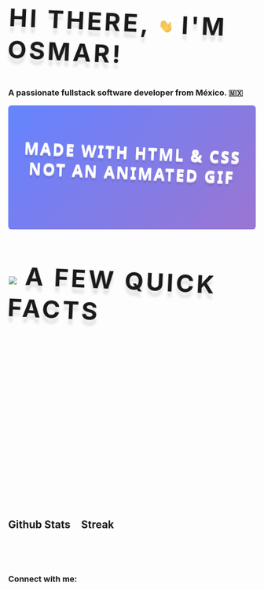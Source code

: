 <h1 align="left">Hi there, <img src="https://raw.githubusercontent.com/ABSphreak/ABSphreak/master/gifs/Hi.gif" width="30px" /> I'm Osmar!</h1>
<div>
<h3 align="left">A passionate  fullstack software developer from México. 🇲🇽</h3>

<svg fill="none" viewBox="0 0 800 400" width="800" height="400" xmlns="http://www.w3.org/2000/svg">
	<foreignObject width="100%" height="100%">
		<div xmlns="http://www.w3.org/1999/xhtml">
			<style>
				@keyframes rotate {
					0% {
						transform: rotate(3deg);
					}
					100% {
						transform: rotate(-3deg);
					}
				}
				@keyframes gradientBackground {
					0% {
						background-position: 0% 50%;
					}
					50% {
						background-position: 100% 50%;
					}
					100% {
						background-position: 0% 50%;
					}
				}
				@keyframes fadeIn {
					0% {
						opacity: 0;
					}
					66% {
						opacity: 0;
					}
					100% {
						opacity: 1;
					}
				}
				.container {
					font-family:
						system-ui,
						-apple-system,
						'Segoe UI',
						Roboto,
						Helvetica,
						Arial,
						sans-serif,
						'Apple Color Emoji',
						'Segoe UI Emoji';
					display: flex;
					flex-direction: column;
					align-items: center;
					justify-content: center;
					margin: 0;
					width: 100%;
					height: 400px;
					background: linear-gradient(-45deg, #fc5c7d, #6a82fb, #05dfd7);
					background-size: 600% 400%;
					animation: gradientBackground 10s ease infinite;
					border-radius: 10px;
					color: white;
					text-align: center;
				}
				h1 {
					font-size: 50px;
					line-height: 1.3;
					letter-spacing: 5px;
					text-transform: uppercase;
					text-shadow:
						0 1px 0 #efefef,
						0 2px 0 #efefef,
						0 3px 0 #efefef,
						0 4px 0 #efefef,
						0 12px 5px rgba(0, 0, 0, 0.1);
					animation: rotate ease-in-out 1s infinite alternate;
				}
				p {
					font-size: 20px;
					text-shadow: 0 1px 0 #efefef;
					animation: 5s ease 0s normal forwards 1 fadeIn;
				}
			</style>
			<div class="container">
				<h1>Made with HTML &amp; CSS<br/>not an animated GIF</h1>
				<p>Click to see the source</p>
			</div>
		</div>
	</foreignObject>
</svg>
<!-- <img src="https://user-images.githubusercontent.com/36203999/113812230-56c7e800-9733-11eb-80d8-371564b88f82.gif"/> -->
</div>
<h1><img style="height:24px" src="https://github.githubassets.com/images/icons/emoji/unicode/26a1.png"> A Few Quick Facts</h1>
<p> 🔭 I’m currently working on <span style="color:#30E8BD"> STRAPI NEXT.JS AND NEXTAUTH</span></p>
<p> 🌱 I’m currently learning <span style="color:#30E8BD"> GRAPHQL TYPESCRIPT</span></p>
<p> 💬 Ask me about  <span style="color:#30E8BD">React, Next.js, Django, Nginx, LXD/LXD, Docker, Python, C ,C++, JS and any web-related stuff!.</span></p>
<p> 📫 How to reach me <span style="color:#E8308C">osmar@ixtlan.dev</span></p>
<div style="display:flex">
<p align="left" style="margin-right:10px"> <img src="https://komarev.com/ghpvc/?username=osmarpb97&label=Profile%20views&color=0e75b6&style=flat" alt="osmarpb97" /> </p>
<p align="left" style="margin-right:10px"> <img 
    src="https://camo.githubusercontent.com/709f3cbabb06b8896edf6890835a638693bb9f70e6002a959e189190d55d6111/68747470733a2f2f6261646765732e66726170736f66742e636f6d2f6f732f76322f6f70656e2d736f757263652e7376673f763d313033" alt="osmarpb97" /> </p>
</div>
<div style="display:flex">
    <div style="margin-right:10px">
        <h2 align="left">Github Stats </h2>
        <p>&nbsp;<img align="center" src="https://github-readme-stats.vercel.app/api?username=osmarpb97&show_icons=true&locale=en&theme=buefy" alt="osmarpb97" /></p>
    </div>
    <div style="margin-left:10px">
        <h2 align="left">Streak</h2>
        <p><img align="center" src="https://github-readme-streak-stats.herokuapp.com/?user=osmarpb97&show_icons=true&theme=buefy" alt="osmarpb97" /></p>
    </div>
</div>

<h3 align="left">Connect with me:</h3>
<p align="center">
<a href="https://codepen.io/osmarpb97" target="blank"><img align="center" src="https://cdn.jsdelivr.net/npm/simple-icons@3.0.1/icons/codepen.svg" alt="osmarpb97" height="30" width="40" /></a>
<a href="https://dev.to/osmarpb97" target="blank"><img align="center" src="https://cdn.jsdelivr.net/npm/simple-icons@3.0.1/icons/dev-dot-to.svg" alt="osmarpb97" height="30" width="40" /></a>
<a href="https://linkedin.com/in/saurav-chamoli" target="blank"><img align="center" src="https://cdn.jsdelivr.net/npm/simple-icons@3.0.1/icons/linkedin.svg" alt="saurav-chamoli" height="30" width="40" /></a>
<a href="https://exercism.io/profiles/osmarpb97" target="blank"><img align="center" src="https://cdn.jsdelivr.net/npm/simple-icons@3.0.1/icons/exercism.svg" alt="saurav-chamoli" height="30" width="30" /></a>
</p>
